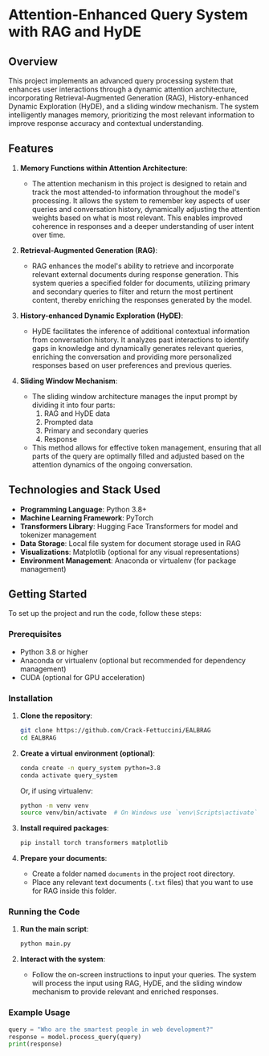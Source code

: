 # Attention-Enhanced Query System with RAG and HyDE

## Overview

This project implements an advanced query processing system that enhances user interactions through a dynamic attention architecture, incorporating Retrieval-Augmented Generation (RAG), History-enhanced Dynamic Exploration (HyDE), and a sliding window mechanism. The system intelligently manages memory, prioritizing the most relevant information to improve response accuracy and contextual understanding.

## Features

1. **Memory Functions within Attention Architecture**:
   - The attention mechanism in this project is designed to retain and track the most attended-to information throughout the model's processing. It allows the system to remember key aspects of user queries and conversation history, dynamically adjusting the attention weights based on what is most relevant. This enables improved coherence in responses and a deeper understanding of user intent over time.

2. **Retrieval-Augmented Generation (RAG)**:
   - RAG enhances the model's ability to retrieve and incorporate relevant external documents during response generation. This system queries a specified folder for documents, utilizing primary and secondary queries to filter and return the most pertinent content, thereby enriching the responses generated by the model.

3. **History-enhanced Dynamic Exploration (HyDE)**:
   - HyDE facilitates the inference of additional contextual information from conversation history. It analyzes past interactions to identify gaps in knowledge and dynamically generates relevant queries, enriching the conversation and providing more personalized responses based on user preferences and previous queries.

4. **Sliding Window Mechanism**:
   - The sliding window architecture manages the input prompt by dividing it into four parts: 
     1. RAG and HyDE data
     2. Prompted data
     3. Primary and secondary queries
     4. Response
   - This method allows for effective token management, ensuring that all parts of the query are optimally filled and adjusted based on the attention dynamics of the ongoing conversation.

## Technologies and Stack Used

- **Programming Language**: Python 3.8+
- **Machine Learning Framework**: PyTorch
- **Transformers Library**: Hugging Face Transformers for model and tokenizer management
- **Data Storage**: Local file system for document storage used in RAG
- **Visualizations**: Matplotlib (optional for any visual representations)
- **Environment Management**: Anaconda or virtualenv (for package management)

## Getting Started

To set up the project and run the code, follow these steps:

### Prerequisites

- Python 3.8 or higher
- Anaconda or virtualenv (optional but recommended for dependency management)
- CUDA (optional for GPU acceleration)

### Installation

1. **Clone the repository**:

   ```bash
   git clone https://github.com/Crack-Fettuccini/EALBRAG
   cd EALBRAG
   ```

2. **Create a virtual environment (optional)**:

   ```bash
   conda create -n query_system python=3.8
   conda activate query_system
   ```

   Or, if using virtualenv:

   ```bash
   python -m venv venv
   source venv/bin/activate  # On Windows use `venv\Scripts\activate`
   ```

3. **Install required packages**:

   ```bash
   pip install torch transformers matplotlib
   ```

4. **Prepare your documents**:
   - Create a folder named `documents` in the project root directory.
   - Place any relevant text documents (`.txt` files) that you want to use for RAG inside this folder.

### Running the Code

1. **Run the main script**:

   ```bash
   python main.py
   ```

2. **Interact with the system**:
   - Follow the on-screen instructions to input your queries. The system will process the input using RAG, HyDE, and the sliding window mechanism to provide relevant and enriched responses.

### Example Usage

```python
query = "Who are the smartest people in web development?"
response = model.process_query(query)
print(response)
```